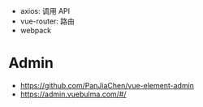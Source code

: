 



- axios: 调用 API
- vue-router: 路由
- webpack









# Admin
- https://github.com/PanJiaChen/vue-element-admin
- https://admin.vuebulma.com/#/
